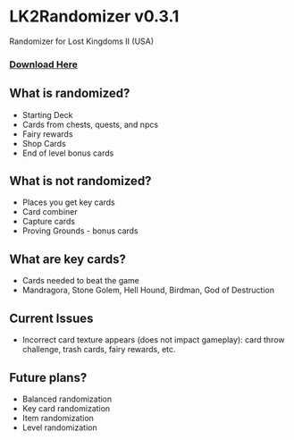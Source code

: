 # LK2Randomizer v0.3.1
Randomizer for Lost Kingdoms II (USA)
### [Download Here](https://github.com/BenjWolf/LK2Randomizer/releases/download/v0.3.1/LK2Randomizer_v0.3.1DOWNLOAD.rar)
## What is randomized?
* Starting Deck
* Cards from chests, quests, and npcs
* Fairy rewards
* Shop Cards
* End of level bonus cards

## What is not randomized?
* Places you get key cards
* Card combiner
* Capture cards
* Proving Grounds - bonus cards

## What are key cards?
* Cards needed to beat the game
* Mandragora, Stone Golem, Hell Hound, Birdman, God of Destruction

## Current Issues
* Incorrect card texture appears (does not impact gameplay): card throw challenge, trash cards, fairy rewards, etc.

## Future plans?
* Balanced randomization
* Key card randomization
* Item randomization
* Level randomization
